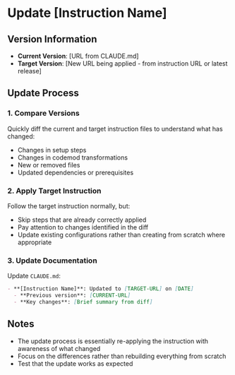 # Update [Instruction Name]

## Version Information

- **Current Version**: [URL from CLAUDE.md]
- **Target Version**: [New URL being applied - from instruction URL or latest release]

## Update Process

### 1. Compare Versions

Quickly diff the current and target instruction files to understand what has changed:
- Changes in setup steps
- Changes in codemod transformations  
- New or removed files
- Updated dependencies or prerequisites

### 2. Apply Target Instruction

Follow the target instruction normally, but:
- Skip steps that are already correctly applied
- Pay attention to changes identified in the diff
- Update existing configurations rather than creating from scratch where appropriate

### 3. Update Documentation

Update `CLAUDE.md`:
```markdown
- **[Instruction Name]**: Updated to [TARGET-URL] on [DATE]
  - **Previous version**: [CURRENT-URL] 
  - **Key changes**: [Brief summary from diff]
```

## Notes

- The update process is essentially re-applying the instruction with awareness of what changed
- Focus on the differences rather than rebuilding everything from scratch
- Test that the update works as expected